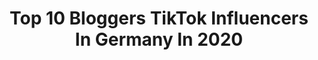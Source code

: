 ---
title: Top 10 Bloggers TikTok Influencers In Germany In 2020
description: >-
  Find top bloggers TikTok influencers in Germany in 2020. Most popular hashtags: #blogger #coronavirus #instagram #stayathome.
platform: TikTok
profiles:
  - username: "lourenegoll"
    fullname: >-
      lourenegoll
    location: "Germany"
    followers: 105459
    engagement: 2039
    commentsToLikes: 0.013110
    id: ck8oxkjvs2v8u0j78ohk1x8t6
    verified: false
    hashtags: "#osterquiz, #spring, #cookierezept, #corona"
  - username: "sequinsophia"
    fullname: >-
      Sophia
    location: "Germany"
    followers: 3714
    engagement: 332
    commentsToLikes: 0.037171
    id: ck8owjz90y8lu0j78fqhr73fw
    verified: true
    hashtags: "#hairtutorial, #hair, #valentinstag, #stayathome"
  - username: "carolinelosse"
    fullname: >-
      Caroline Loße
    location: "Germany"
    followers: 2026
    engagement: 1208
    commentsToLikes: 0.008692
    id: ck8z7br4hphfm0j78z01szazl
    verified: false
    hashtags: "#black, #acaibowls, #health, #foru"
  - username: "dilarakaynarca1"
    fullname: >-
      Dilara Kaynarca
    location: "Germany"
    followers: 36682
    engagement: 602
    commentsToLikes: 0.012010
    id: cka6bldph0q490i78p2b5ilqh
    verified: false
    hashtags: "#foodlover, #bored, #fashionhacks, #cooking"
  - username: "iamjermainefaust"
    fullname: >-
      🇩🇪 Jermaine 🇺🇸
    location: "Germany"
    followers: 29858
    engagement: 1329
    commentsToLikes: 0.032011
    id: ck8qicbgr8htm0j78ev4ksfyk
    verified: false
    hashtags: "#school, #schule, #outfitcheck, #plansforsummer"
  - username: "glaubenicht"
    fullname: >-
      ehernicht
    location: "Germany"
    followers: 3481
    engagement: 472
    commentsToLikes: 0.061366
    id: ck8qic6508ge50j781mh2ulb8
    verified: false
    hashtags: "#onlyboys, #mariestinkt, #onemillion, #frauen"
  - username: "aliishko"
    fullname: >-
      Alicia 🍒
    location: "Germany"
    followers: 13468
    engagement: 762
    commentsToLikes: 0.034708
    id: ck81sxijctv4f0j78gqxytgg2
    verified: false
    hashtags: "#snap, #homealone, #makeuptutorial, #outfitinspo"
  - username: "alina_paul"
    fullname: >-
      alina_paul
    location: "Germany"
    followers: 7262
    engagement: 725
    commentsToLikes: 0.012022
    id: ck83zbxzvzj7u0j78y71cz77l
    verified: false
    hashtags: "#studioshoot, #germany, #italiengirl, #strand"
  - username: "doncaruso_bbq"
    fullname: >-
      DonCaruso BBQ
    location: "Germany"
    followers: 105048
    engagement: 387
    commentsToLikes: 0.006169
    id: ck999twxreedf0j78fmqmqemj
    verified: false
    hashtags: "#fire, #arbeit, #goodmorning, #bbqparty"
  - username: "ruyaclk"
    fullname: >-
      RUYA
    location: "Germany"
    followers: 55955
    engagement: 364
    commentsToLikes: 0.010415
    id: ckal7dv1teu7l0i78bwbun4f0
    verified: false
    hashtags: "#deutsch, #jeans, #imasavage, #america"
---
